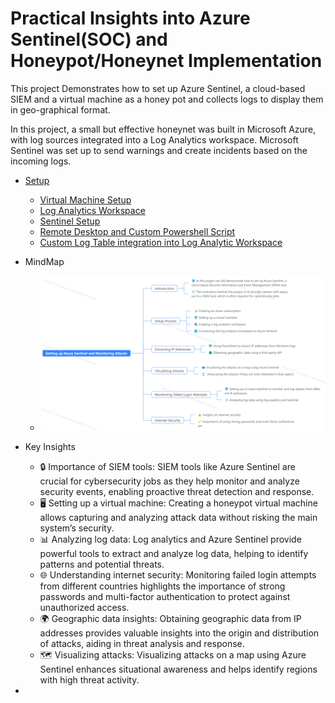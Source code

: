 # Practical Insights into Azure Sentinel(SOC) and Honeypot/Honeynet Implementation 

This project Demonstrates how to set up Azure Sentinel, a cloud-based SIEM and a virtual machine as a honey pot and collects logs to display them in geo-graphical format.  

In this project, a small but effective honeynet was built in Microsoft Azure, with log sources integrated into a Log Analytics workspace. Microsoft Sentinel was set up to send warnings and create incidents based on the incoming logs.

- [Setup]() 
  - [Virtual Machine Setup]() 
  - [Log Analytics Workspace]()
  - [Sentinel Setup]() 
  - [Remote Desktop and Custom Powershell Script]()
  - [Custom Log Table integration into Log Analytic Workspace]() 
- MindMap 
  - ![](img/MingMap.png)
- Key Insights 
  - 🔒 Importance of SIEM tools: SIEM tools like Azure Sentinel are crucial for cybersecurity jobs as they help monitor and analyze security events, enabling proactive threat detection and response.
  - 🖥️ Setting up a virtual machine: Creating a honeypot virtual machine allows capturing and analyzing attack data without risking the main system’s security.
  - 📊 Analyzing log data: Log analytics and Azure Sentinel provide powerful tools to extract and analyze log data, helping to identify patterns and potential threats.
  - 🌐 Understanding internet security: Monitoring failed login attempts from different countries highlights the importance of strong passwords and multi-factor authentication to protect against unauthorized access.
  - 🌍 Geographic data insights: Obtaining geographic data from IP addresses provides valuable insights into the origin and distribution of attacks, aiding in threat analysis and response.
  - 🗺️ Visualizing attacks: Visualizing attacks on a map using Azure Sentinel enhances situational awareness and helps identify regions with high threat activity.

- 
